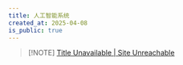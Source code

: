 ```yaml
---
title: 人工智能系统
created_at: 2025-04-08
is_public: true
---
```


> [!NOTE] [Title Unavailable | Site Unreachable](https://github.com/microsoft/AI-System/tree/main/Textbook)
